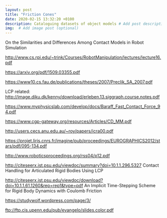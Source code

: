 ```yaml
---
layout: post
title: "Friction Cones"
date: 2020-02-15 13:32:20 +0100
description: Cataloguing datasets of object models # Add post description (optional)
img:  # Add image post (optional)
---
```



On the Similarities and Differences Among Contact Models in Robot Simulation

http://www.cs.rpi.edu/~trink/Courses/RobotManipulation/lectures/lecture16.pdf

https://arxiv.org/pdf/1509.03355.pdf

https://www10.cs.fau.de/publications/theses/2007/Preclik_SA_2007.pdf

LCP related: http://image.diku.dk/kenny/download/erleben.13.siggraph.course.notes.pdf

https://www.myphysicslab.com/develop/docs/Baraff_Fast_Contact_Force_94.pdf

https://www.cgp-gateway.org/resources/Articles/CD_MM.pdf

http://users.cecs.anu.edu.au/~roy/papers/icra00.pdf

https://projet.liris.cnrs.fr/imagine/pub/proceedings/EUROGRAPHICS2012/stars/pdf/095-134.pdf

http://www.roboticsproceedings.org/rss04/p12.pdf

http://citeseerx.ist.psu.edu/viewdoc/summary?doi=10.1.1.296.5327
Contact Handling for Articulated Rigid Bodies Using LCP

http://citeseerx.ist.psu.edu/viewdoc/download?doi=10.1.1.61.1260&rep=rep1&type=pdf
An Implicit Time-Stepping Scheme for Rigid Body Dynamics with Coulomb Friction

https://studywolf.wordpress.com/page/3/

ftp://ftp.cis.upenn.edu/pub/evangelo/slides.color.pdf
